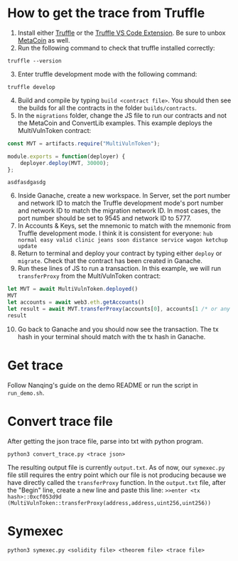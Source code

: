 # How to get the trace from Truffle
1. Install either [Truffle](https://trufflesuite.com/docs/truffle/how-to/install/) or the [Truffle VS Code Extension](https://trufflesuite.com/docs/vscode-ext/quickstart/). Be sure to unbox [MetaCoin](https://trufflesuite.com/docs/truffle/how-to/create-a-project/) as well.
2. Run the following command to check that truffle installed correctly:
```shell
truffle --version
```
3. Enter truffle development mode with the following command:
```shell
truffle develop
```
4. Build and compile by typing ```build <contract file>```. You should then see the builds for all the contracts in the folder ```builds/contracts```. 
5. In the ```migrations``` folder, change the JS file to run our contracts and not the MetaCoin and ConvertLib examples. This example deploys the MultiVulnToken contract:
```js
const MVT = artifacts.require("MultiVulnToken");

module.exports = function(deployer) {
    deployer.deploy(MVT, 30000);
};
```
```
asdfasdgasdg
```
6. Inside Ganache, create a new workspace. In Server, set the port number and network ID to match the Truffle development mode's port number and network ID to match the migration network ID. In most cases, the port number should be set to 9545 and network ID to 5777.
7. In Accounts & Keys, set the mnemonic to match with the mnemonic from Truffle development mode. I think it is consistent for everyone:
```hub normal easy valid clinic jeans soon distance service wagon ketchup update```
8. Return to terminal and deploy your contract by typing either ```deploy``` or ```migrate```. Check that the contract has been created in Ganache. 
9. Run these lines of JS to run a transaction. In this example, we will run ```transferProxy``` from the MultiVulnToken contract:
```js
let MVT = await MultiVulnToken.deployed()
MVT
let accounts = await web3.eth.getAccounts()
let result = await MVT.transferProxy(accounts[0], accounts[1 /* or any number 0-9*/], 10, 1)
result
```
10. Go back to Ganache and you should now see the transaction. The tx hash in your terminal should match with the tx hash in Ganache.
# Get trace
Follow Nanqing's guide on the demo README or run the script in ```run_demo.sh```.
# Convert trace file
After getting the json trace file, parse into txt with python program.
```shell
python3 convert_trace.py <trace json>
```
The resulting output file is currently ```output.txt```. As of now, our ```symexec.py``` file still requires the entry point which our file is not producing because we have directly called the ```transferProxy``` function. In the ```output.txt``` file, after the "Begin" line, create a new line and paste this line:
```>>enter <tx hash>::0xcf053d9d (MultiVulnToken::transferProxy(address,address,uint256,uint256))```
# Symexec
```shell
python3 symexec.py <solidity file> <theorem file> <trace file>
```
